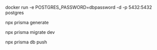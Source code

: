 docker run -e POSTGRES_PASSWORD=dbpassword -d -p 5432:5432 postgres

npx prisma generate 

npx prisma migrate dev

npx prisma db push


